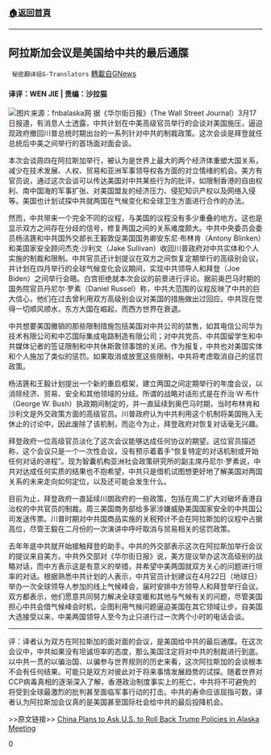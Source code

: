 ###  [:house:返回首頁](https://github.com/ourhimalayas/txt)
---

## 阿拉斯加会议是美国给中共的最后通牒
` 秘密翻译组G-Translators` [轉載自GNews](https://gnews.org/zh-hans/991254/)

#### 译评：WEN JIE | 责编：沙拉猫
![]()![](https://gnews.org/wp-content/uploads/2021/03/capture-14-20.jpg)图片来源：fnbalaska网
据《华尔街日报》（The Wall Street Journal）3月17日报道，有消息人士透露，中共计划在中美高级官员举行的会谈对美国施压，逼迫现政府撤回川普总统时期出台的一系列针对中共的制裁政策。这次会谈是拜登就任总统后中美之间举行的首场面对面会谈。

本次会谈周四在阿拉斯加举行，被认为是世界上最大的两个经济体重塑大国关系，减少在技术发展、人权、贸易和亚洲军事领导权各方面的对立情绪的机会。美方有官员说，通过这次会谈可以传达美国对中共某些行为的批评，如限制香港的自由权利、南中国海的军事扩张、对美国盟友的经济压力、侵犯知识产权以及网络入侵等。美国也计划试探中共就两国在气候变化和全球卫生方面进行合作的办法。

然而，中共带来一个完全不同的议程，与美国的议程没有多少重叠的地方。这也是显示双方之间存在分歧的信号，修复两国之间的关系难度颇大。中共中央委员会委员杨洁篪和中共国外交部长王毅敦促美国国务卿安东尼·布林肯（Antony Blinken）和美国家安全顾问杰克·沙利文（Jake Sullivan）收回川普政府对中共实体和个人实施的制裁和限制。中共官员还计划提议在双方之间恢复定期举行的高级别会议，并计划在四月举行的全球气候变化会议期间，实现中共领导人和拜登（Joe Biden）之间举行会晤。白宫拒绝就本次会议的前景进行评论。据前奥巴马时期的国务院官员丹尼尔·罗素（Daniel Russel）称，中共大范围的议程反映了中共的巨大信心，他们在过去曾利用双方高级别会议对美国的措施做出过回应。中共现在觉得一切顺风顺水，东方大国在崛起，而西方世界在衰退。

中共想要美国撤销的那些限制措施包括美国对中共公司的禁售，如其电信公司华为技术有限公司和中芯国际集成电路制造有限公司；对中共党员、中共国留学生和中共媒体记者的签证限制和中共休斯敦领事馆的关闭。作为报复，中共也对美国实体和个人施加了类似的惩罚。如果取消或放宽这些限制，中共将考虑取消自己的惩罚政策。

杨洁篪和王毅计划提出一个新的重启框架，建立两国之间定期举行的年度会议，以消除经济、贸易、安全和其他领域的分歧。所谓的战略对话形式是在乔治·W·布什（George W. Bush）执政期间制定的，并一直延续到奥巴马时期，当时布林肯和沙利文是外交政策方面的高级官员。川普政府认为中共利用这个机制将美国拖入无休止的讨论中，因此废除了该机制，而迄今为止，拜登政府对恢复对话毫无兴趣。

拜登政府一位高级官员淡化了这次会议能够达成任何协议的期望。这位官员描述称，这个会议只是一个一次性会议，没有预示着着手“恢复特定的对话机制或开始任何对话的进程”。现为智囊机构亚洲社会政策研究所的副主席丹尼尔·罗素说，中共对达成任何实质的结果也不抱希望，中共只是借机试图想更好地了解美国对两国关系的未来走向如何定位，以及还可能会发生什么。

目前为止，拜登政府一直延续川朗政府的一些政策，包括在周二扩大对破坏香港自治权的中共官员的制裁。周三美国商务部给多家涉嫌威胁美国国家安全的中共国公司发送传票。川普时期对中共国商品实施的关税预计不会在阿拉斯加的议程中占据高位，尽管王毅在二月份的一次演讲中呼吁取消与贸易相关的惩罚政策。

去年年底中共就开始接触拜登的助手。中共的外交部表示这次在阿拉斯加举行会议的提议来自美方。中共外交部对《华尔街日报》说，美方提议举办这次高级别的战略对话，而中方表示这是有意义的举措，并希望中美两国就双方关心的问题进行坦率的对话。根据熟悉中共计划的人表示，中共官员计划建议在4月22日（地球日）举办一次全球领导人参加的线上气候峰会，届时安排中方领导人和拜登举行会议。双方都表示，他们愿意共同努力解决全球变暖和其他与气候有关的问题，尽管美国担心中共会借气候峰会时机，企图利用气候问题逼迫美国在其它领域让步。自美国大选接受以来，中美两国领导人至今为止只进行过一次两个小时的电话会谈。

* * *

评：译者认为双方在阿拉斯加的面对面的会议，是美国给中共的最后通牒。在这次会议中，中共如果没有坦诚坦率的态度，那么美国注定将对中共的制裁进行到底。以中共一贯的以骗治国、以骗参与世界规则的历史来看，这次阿拉斯加的会谈根本不会有任何结果。可能只是双方对彼此对于将来事情发展趋势的试探。随着世界对CCP病毒真相的逐渐深入了解，香港政治制度事实上的死亡，中共将不可避免的将受到全球最激烈的批判甚至面临军事行动的打击。中共的寿命应该屈指可数，译者认为阿拉斯加会议真的是美国甚至国际社会给中共的最后投降机会。

&gt;&gt;原文链接&gt;&gt; [China Plans to Ask U.S. to Roll Back Trump Policies in Alaska Meeting](https://www.wsj.com/articles/china-plans-to-ask-u-s-to-roll-back-trump-policies-in-alaska-meeting-11616013995)

0
